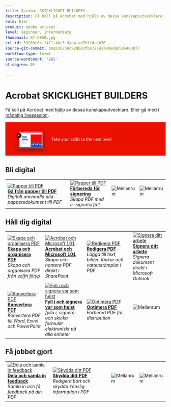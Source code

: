 ```yaml
---
title: Acrobat SKICKLIGHET BUILDERS
description: Få koll på Acrobat med hjälp av dessa kunskapsutvecklare
role: User
product: adobe acrobat
level: Beginner, Intermediate
thumbnail: KT-6858.jpg
exl-id: 59269c6c-f471-4bc5-9ad4-ad7b7fdcdb76
source-git-commit: b02038759c92d683fbc725917eb66bd5a5460077
workflow-type: tm+mt
source-wordcount: '265'
ht-degree: 0%

---
```


# Acrobat SKICKLIGHET BUILDERS

Få koll på Acrobat med hjälp av dessa kunskapsutvecklare. Eller gå med i [månatlig livesession](skill-builder-webinars.md).

![Acrobat SKILLS BUILDER-BILD](../assets/Hero-SkillBuilders.png)

## Bli digital

<table style="table-layout:fixed">
<tr>
  <td>
    <a href="https://doccloud.adobeconnect.com/paperpdf/" target="_blank">
      <img alt="Papper till PDF" src="../assets/sb_papertopdf.png" />
    </a>
    <div>
    <a href="https://doccloud.adobeconnect.com/paperpdf/" target="_blank"><strong>Gå från papper till PDF</strong></a>
    </div>
    <em>Digitalt omvandla alla pappersdokument till PDF</em>
    <br>
  </td>
  <td>
    <a href="https://doccloud.adobeconnect.com/skillbuilder-sigforms/" target="_blank">
      <img alt="Papper till PDF" src="../assets/sb_prepareforsignature.png" />
    </a>
    <div>
    <a href="https://doccloud.adobeconnect.com/skillbuilder-sigforms/" target="_blank"><strong>Förbereda för signering</strong></a>
    </div>
    <em>Skapa PDF med e-signaturfält</em>
    <br>
  </td>
  <td>
    <img alt="Mellanrum" src="../assets/Whitespacer.png" />
    <div>
    <br>
  </td>
  <td>
    <img alt="Mellanrum" src="../assets/Whitespacer.png" />
    <div>
    <br>
  </td>
</tr>
</table>

## Håll dig digital

<table style="table-layout:fixed">
<tr>
 <td>
    <a href="https://doccloud.adobeconnect.com/createpdfs/" target="_blank">
      <img alt="Skapa och organisera PDF" src="../assets/sb_create.png" />
    </a>
    <div>
    <a href="https://doccloud.adobeconnect.com/createpdfs/" target="_blank"><strong>Skapa och organisera PDF</strong></a>
    </div>
    <em>Skapa och organisera PDF från valfri filtyp</em>
    <br>
  </td>
  <td>
    <a href="https://doccloud.adobeconnect.com/micro/" target="_blank">
      <img alt="Acrobat och Microsoft 101" src="../assets/sb_microsoft.png" />
    </a>
    <div>
    <a href="https://doccloud.adobeconnect.com/micro/" target="_blank"><strong>Acrobat och Microsoft 101</strong></a>
    </div>
    <em>Skapa och hantera PDF direkt i SharePoint</em>
    <br>
  </td>
  <td>
    <a href="https://doccloud.adobeconnect.com/editpdf/" target="_blank">
      <img alt="Redigera PDF" src="../assets/sb_edit.png" />
    </a>
    <div>
    <a href="https://doccloud.adobeconnect.com/editpdf/" target="_blank"><strong>Redigera PDF</strong></a>
    </div>
    <em>Lägga till text, bilder, länkar och vattenstämplar i PDF</em>
    <br>
  </td>
  <td>
    <a href="https://doccloud.adobeconnect.com/sign/" target="_blank">
      <img alt="Signera ditt arbete" src="../assets/sb_signed.png" />
    </a>
    <div>
    <a href="https://doccloud.adobeconnect.com/sign/" target="_blank"><strong>Signera ditt arbete</strong></a>
    </div>
    <em>Signera dokument direkt i Microsoft Outlook</em>
    <br>
  </td>
</tr>
<tr>
  <td>
    <a href="https://doccloud.adobeconnect.com/convertpdfs/" target="_blank">
      <img alt="Konvertera PDF" src="../assets/sb_convert.png" />
    </a>
    <div>
    <a href="https://doccloud.adobeconnect.com/convertpdfs/" target="_blank"><strong>Konvertera PDF</strong></a>
    </div>
    <em>Konvertera PDF till Word, Excel och PowerPoint</em>
    <br>
  </td>
  <td>
    <a href="https://doccloud.adobeconnect.com/fillsign/" target="_blank">
      <img alt="Fyll i och signera var som helst" src="../assets/sb_fill.png" />
    </a>
    <div>
    <a href="https://doccloud.adobeconnect.com/fillsign/" target="_blank"><strong>Fyll i och signera var som helst</strong></a>
    </div>
    <em>fylla i, signera och skicka formulär elektroniskt på alla enheter</em>
    <br>
  </td>
   <td>
    <a href="https://doccloud.adobeconnect.com/optimizepdfs/" target="_blank">
      <img alt="Optimera PDF" src="../assets/sb_optimize.png" />
    </a>
    <div>
    <a href="https://doccloud.adobeconnect.com/optimizepdfs/" target="_blank"><strong>Optimera PDF</strong></a>
    </div>
    <em>Förbered PDF för distribution</em>
    <br>
  </td>
  <td>
   <img alt="Mellanrum" src="../assets/Grayspacer.png" />
    <div>
    <br>
  </td>
</tr>
</table>

## Få jobbet gjort

<table style="table-layout:fixed">
<tr>
  <td>
    <a href="https://doccloud.adobeconnect.com/skillbuilder-share/" target="_blank">
      <img alt="Dela och samla in feedback" src="../assets/sb_feedback.png" />
    </a>
    <div>
    <a href="https://doccloud.adobeconnect.com/skillbuilder-share/" target="_blank"><strong>Dela och samla in feedback</strong></a>
    </div>
    <em>Samla in och få feedback på din PDF</em>
    <br>
  </td>
  <td>
    <a href="https://doccloud.adobeconnect.com/securepdfs/" target="_blank">
      <img alt="Skydda ditt PDF" src="../assets/sb_secure.png" />
    </a>
    <div>
    <a href="https://doccloud.adobeconnect.com/securepdfs/" target="_blank"><strong>Skydda ditt PDF</strong></a>
    </div>
    <em>Redigera bort och skydda känslig information i PDF</em>
    <br>
  </td>
  <td>
   <img alt="Mellanrum" src="../assets/Whitespacer.png" />
    <div>
    <br>
  </td>
  <td>
   <img alt="Mellanrum" src="../assets/Whitespacer.png" />
    <div>
    <br>
  </td>
</tr>
</table>
